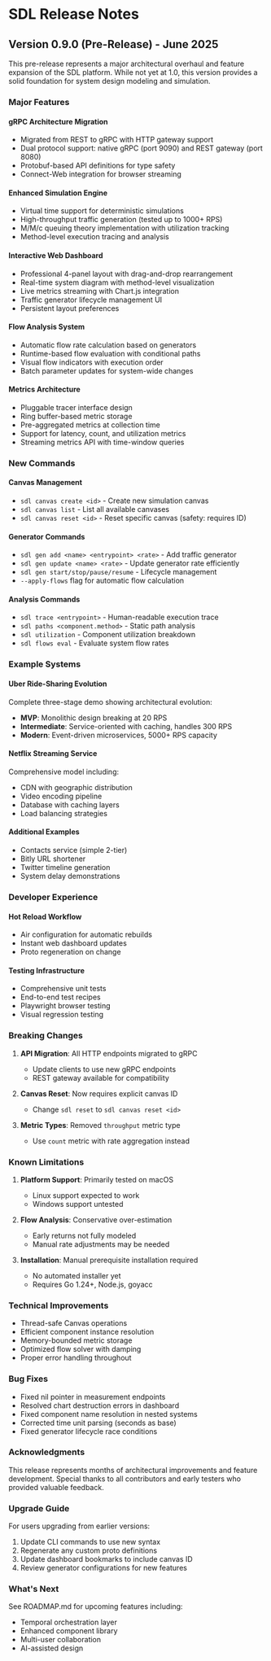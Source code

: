 # SDL Release Notes

## Version 0.9.0 (Pre-Release) - June 2025

This pre-release represents a major architectural overhaul and feature expansion of the SDL platform. While not yet at 1.0, this version provides a solid foundation for system design modeling and simulation.

### Major Features

#### gRPC Architecture Migration
- Migrated from REST to gRPC with HTTP gateway support
- Dual protocol support: native gRPC (port 9090) and REST gateway (port 8080)
- Protobuf-based API definitions for type safety
- Connect-Web integration for browser streaming

#### Enhanced Simulation Engine
- Virtual time support for deterministic simulations
- High-throughput traffic generation (tested up to 1000+ RPS)
- M/M/c queuing theory implementation with utilization tracking
- Method-level execution tracing and analysis

#### Interactive Web Dashboard
- Professional 4-panel layout with drag-and-drop rearrangement
- Real-time system diagram with method-level visualization
- Live metrics streaming with Chart.js integration
- Traffic generator lifecycle management UI
- Persistent layout preferences

#### Flow Analysis System
- Automatic flow rate calculation based on generators
- Runtime-based flow evaluation with conditional paths
- Visual flow indicators with execution order
- Batch parameter updates for system-wide changes

#### Metrics Architecture
- Pluggable tracer interface design
- Ring buffer-based metric storage
- Pre-aggregated metrics at collection time
- Support for latency, count, and utilization metrics
- Streaming metrics API with time-window queries

### New Commands

#### Canvas Management
- `sdl canvas create <id>` - Create new simulation canvas
- `sdl canvas list` - List all available canvases
- `sdl canvas reset <id>` - Reset specific canvas (safety: requires ID)

#### Generator Commands
- `sdl gen add <name> <entrypoint> <rate>` - Add traffic generator
- `sdl gen update <name> <rate>` - Update generator rate efficiently
- `sdl gen start/stop/pause/resume` - Lifecycle management
- `--apply-flows` flag for automatic flow calculation

#### Analysis Commands
- `sdl trace <entrypoint>` - Human-readable execution trace
- `sdl paths <component.method>` - Static path analysis
- `sdl utilization` - Component utilization breakdown
- `sdl flows eval` - Evaluate system flow rates

### Example Systems

#### Uber Ride-Sharing Evolution
Complete three-stage demo showing architectural evolution:
- **MVP**: Monolithic design breaking at 20 RPS
- **Intermediate**: Service-oriented with caching, handles 300 RPS
- **Modern**: Event-driven microservices, 5000+ RPS capacity

#### Netflix Streaming Service
Comprehensive model including:
- CDN with geographic distribution
- Video encoding pipeline
- Database with caching layers
- Load balancing strategies

#### Additional Examples
- Contacts service (simple 2-tier)
- Bitly URL shortener
- Twitter timeline generation
- System delay demonstrations

### Developer Experience

#### Hot Reload Workflow
- Air configuration for automatic rebuilds
- Instant web dashboard updates
- Proto regeneration on change

#### Testing Infrastructure
- Comprehensive unit tests
- End-to-end test recipes
- Playwright browser testing
- Visual regression testing

### Breaking Changes

1. **API Migration**: All HTTP endpoints migrated to gRPC
   - Update clients to use new gRPC endpoints
   - REST gateway available for compatibility

2. **Canvas Reset**: Now requires explicit canvas ID
   - Change `sdl reset` to `sdl canvas reset <id>`

3. **Metric Types**: Removed `throughput` metric type
   - Use `count` metric with rate aggregation instead

### Known Limitations

1. **Platform Support**: Primarily tested on macOS
   - Linux support expected to work
   - Windows support untested

2. **Flow Analysis**: Conservative over-estimation
   - Early returns not fully modeled
   - Manual rate adjustments may be needed

3. **Installation**: Manual prerequisite installation required
   - No automated installer yet
   - Requires Go 1.24+, Node.js, goyacc

### Technical Improvements

- Thread-safe Canvas operations
- Efficient component instance resolution
- Memory-bounded metric storage
- Optimized flow solver with damping
- Proper error handling throughout

### Bug Fixes

- Fixed nil pointer in measurement endpoints
- Resolved chart destruction errors in dashboard
- Fixed component name resolution in nested systems
- Corrected time unit parsing (seconds as base)
- Fixed generator lifecycle race conditions

### Acknowledgments

This release represents months of architectural improvements and feature development. Special thanks to all contributors and early testers who provided valuable feedback.

### Upgrade Guide

For users upgrading from earlier versions:

1. Update CLI commands to use new syntax
2. Regenerate any custom proto definitions
3. Update dashboard bookmarks to include canvas ID
4. Review generator configurations for new features

### What's Next

See ROADMAP.md for upcoming features including:
- Temporal orchestration layer
- Enhanced component library
- Multi-user collaboration
- AI-assisted design